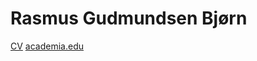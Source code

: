 # Rasmus Gudmundsen Bjørn
[CV](https://www.shh.mpg.de/person/104133/102128)
[academia.edu](https://shh-mpg.academia.edu/RasmusBjørn)